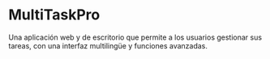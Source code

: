 # MultiTaskPro
Una aplicación web y de escritorio que permite a los usuarios gestionar sus tareas, con una interfaz multilingüe y funciones avanzadas.
